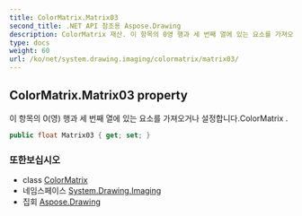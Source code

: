 ```yaml
---
title: ColorMatrix.Matrix03
second_title: .NET API 참조용 Aspose.Drawing
description: ColorMatrix 재산. 이 항목의 0영 행과 세 번째 열에 있는 요소를 가져오거나 설정합니다.ColorMatrix .
type: docs
weight: 60
url: /ko/net/system.drawing.imaging/colormatrix/matrix03/
---
```

## ColorMatrix.Matrix03 property

이 항목의 0(영) 행과 세 번째 열에 있는 요소를 가져오거나 설정합니다.ColorMatrix .

```csharp
public float Matrix03 { get; set; }
```

### 또한보십시오

* class [ColorMatrix](../)
* 네임스페이스 [System.Drawing.Imaging](../../colormatrix/)
* 집회 [Aspose.Drawing](../../../)


